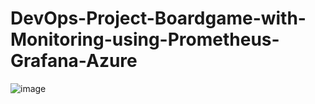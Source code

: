 # DevOps-Project-Boardgame-with-Monitoring-using-Prometheus-Grafana-Azure
![image](https://github.com/user-attachments/assets/c973cc3a-f8a4-425c-b638-2388cb0dc4b2)
